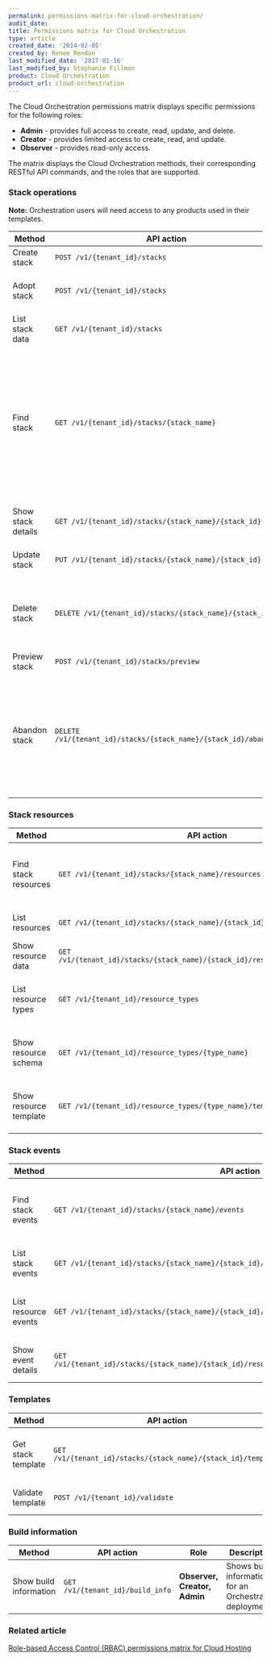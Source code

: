 ```yaml
---
permalink: permissions-matrix-for-cloud-orchestration/
audit_date:
title: Permissions matrix for Cloud Orchestration
type: article
created_date: '2014-02-05'
created_by: Renee Rendon
last_modified_date: '2017-01-16'
last_modified_by: Stephanie Fillmon
product: Cloud Orchestration
product_url: cloud-orchestration
---
```


The Cloud Orchestration permissions matrix displays specific permissions for the following roles:

- **Admin** - provides full access to create, read, update, and delete.
- **Creator** - provides limited access to create, read, and update.
- **Observer** - provides read-only access.

The matrix displays the Cloud Orchestration methods, their corresponding RESTful API commands, and the roles that are supported.

### Stack operations

**Note:** Orchestration users will need access to any products used in their templates.

Method | API action | Role | Description
--- | --- | --- | ---
Create stack | `POST /v1/{tenant_id}/stacks` | **Creator, Admin** | Creates a stack.
Adopt stack | `POST /v1/{tenant_id}/stacks` | **Creator, Admin** | Creates a stack from existing resources.
List stack data | `GET /v1/{tenant_id}/stacks` |	**Observer, Creator, Admin** | Lists active stacks.
Find stack | `GET /v1/{tenant_id}/stacks/{stack_name}` | **Observer, Creator, Admin** | Finds the canonical URL for a specified stack. Also works with verbs other than `GET`, so you can perform `PUT` and `DELETE` operations on a current stack.
Show stack details | `GET /v1/{tenant_id}/stacks/{stack_name}/{stack_id}` | **Observer, Creator, Admin** | Shows details for a specified stack.
Update stack | `PUT /v1/{tenant_id}/stacks/{stack_name}/{stack_id}` | **Creator, Admin** | Updates a specified stack.
Delete stack | `DELETE /v1/{tenant_id}/stacks/{stack_name}/{stack_id}` | **Admin** | Deletes a specified stack and any snapshots of that stack.
Preview stack | `POST /v1/{tenant_id}/stacks/preview` | **Creator, Admin** | Previews a stack.
Abandon stack | `DELETE /v1/{tenant_id}/stacks/{stack_name}/{stack_id}/abandon` | **Admin** | Deletes a specified stack but leaves its resources intact, and returns data describing the stack and its resources.

### Stack resources

Method | API action | Role | Description
--- | --- | --- | ---
Find stack resources | `GET /v1/{tenant_id}/stacks/{stack_name}/resources` | **Observer, Creator, Admin** | Finds the canonical URL for the resource list of a specified stack.
List resources | `GET /v1/{tenant_id}/stacks/{stack_name}/{stack_id}/resources` | **Observer, Creator, Admin** |	Lists resources in a stack.
Show resource data | `GET /v1/{tenant_id}/stacks/{stack_name}/{stack_id}/resources/{resource_name}` | **Observer, Creator, Admin** | Shows data for a specified resource.
List resource types	| `GET /v1/{tenant_id}/resource_types` | **Observer, Creator, Admin** | Lists the supported template resource types.
Show resource schema | `GET /v1/{tenant_id}/resource_types/{type_name}` | **Observer, Creator, Admin** | Shows the interface schema for a specified resource type.
Show resource template | `GET /v1/{tenant_id}/resource_types/{type_name}/template` | **Observer, Creator, Admin** | Shows the template representation for a specified resource type.

### Stack events

Method | API action | Role | Description
--- | --- | --- | ---
Find stack events | `GET /v1/{tenant_id}/stacks/{stack_name}/events` | **Observer, Creator, Admin** | Finds the canonical URL for the event list of a specified stack.
List stack events | `GET /v1/{tenant_id}/stacks/{stack_name}/{stack_id}/events` | **Observer, Creator, Admin** | Lists events for a specified stack.
List resource events | `GET /v1/{tenant_id}/stacks/{stack_name}/{stack_id}/resources/{resource_name}/events` |**Observer, Creator, Admin** | Lists events for a specified stack resource.
Show event details | `GET /v1/{tenant_id}/stacks/{stack_name}/{stack_id}/resources/{resource_name}/events/{event_id}` | **Observer, Creator, Admin** | Shows data about a specified event.

### Templates

Method | API action | Role | Description
--- | --- | --- | ---
Get stack template | `GET /v1/{tenant_id}/stacks/{stack_name}/{stack_id}/template` | **Observer, Creator, Admin** | Gets a template for a specified stack.
Validate template | `POST /v1/{tenant_id}/validate` | **Creator, Admin** | Validates a specified template.

### Build information

Method | API action | Role | Description
--- | --- | --- | ---
Show build information | `GET /v1/{tenant_id}/build_info` | **Observer, Creator, Admin** | Shows build information for an Orchestration deployment.

### Related article

[Role-based Access Control (RBAC) permissions matrix for Cloud Hosting](/how-to/permissions-matrix-for-role-based-access-control-rbac)
